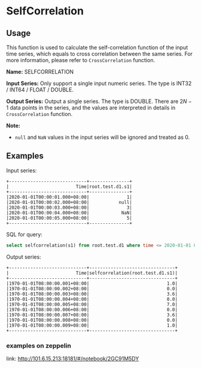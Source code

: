 # SelfCorrelation

## Usage

This function is used to calculate the self-correlation function of the input time series, 
which equals to cross correlation between the same series. 
For more information, please refer to `CrossCorrelation` function.

**Name:** SELFCORRELATION

**Input Series:** Only support a single input numeric series. The type is INT32 / INT64 / FLOAT / DOUBLE.

**Output Series:** Output a single series. The type is DOUBLE. 
There are $2N-1$ data points in the series, and the values are interpreted in details in `CrossCorrelation` function.

**Note:**

+ `null` and `NaN` values in the input series will be ignored and treated as 0.

## Examples

Input series:
```
+-----------------------------+---------------+
|                         Time|root.test.d1.s1|
+-----------------------------+---------------+
|2020-01-01T00:00:01.000+08:00|              1|
|2020-01-01T00:00:02.000+08:00|           null|
|2020-01-01T00:00:03.000+08:00|              3|
|2020-01-01T00:00:04.000+08:00|            NaN|
|2020-01-01T00:00:05.000+08:00|              5|
+-----------------------------+---------------+
```

SQL for query:

```sql
select selfcorrelation(s1) from root.test.d1 where time <= 2020-01-01 00:00:05
```

Output series:
```
+-----------------------------+--------------------------------+
|                         Time|selfcorrelation(root.test.d1.s1)|
+-----------------------------+--------------------------------+
|1970-01-01T08:00:00.001+08:00|                             1.0|
|1970-01-01T08:00:00.002+08:00|                             0.0|
|1970-01-01T08:00:00.003+08:00|                             3.6|
|1970-01-01T08:00:00.004+08:00|                             0.0|
|1970-01-01T08:00:00.005+08:00|                             7.0|
|1970-01-01T08:00:00.006+08:00|                             0.0|
|1970-01-01T08:00:00.007+08:00|                             3.6|
|1970-01-01T08:00:00.008+08:00|                             0.0|
|1970-01-01T08:00:00.009+08:00|                             1.0|
+-----------------------------+--------------------------------+
```
### examples on zeppelin
link: <http://101.6.15.213:18181/#/notebook/2GC91M5DY>
